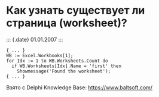 Как узнать существует ли страница (worksheet)?
==============================================

::: {.date}
01.01.2007
:::

    { ... }
    WB := Excel.Workbooks[1];
    for Idx := 1 to WB.Worksheets.Count do
      if WB.Worksheets[Idx].Name = 'first' then
        Showmessage('Found the worksheet');
    { ... }

Взято с Delphi Knowledge Base: <https://www.baltsoft.com/>
